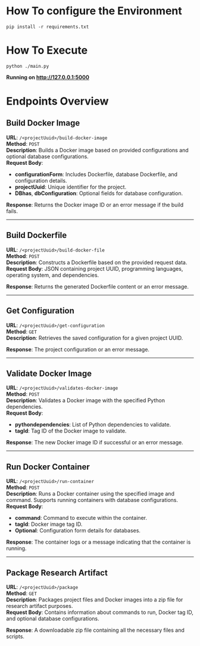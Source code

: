 # How To configure the Environment
`pip install -r requirements.txt`

# How To Execute
`python ./main.py`

**Running on http://127.0.0.1:5000**



# Endpoints Overview

## Build Docker Image
**URL**: `/<projectUuid>/build-docker-image`  
**Method**: `POST`  
**Description**: Builds a Docker image based on provided configurations and optional database configurations.  
**Request Body**:
- **configurationForm**: Includes Dockerfile, database Dockerfile, and configuration details.
- **projectUuid**: Unique identifier for the project.
- **DBhas**, **dbConfiguration**: Optional fields for database configuration.

**Response**: Returns the Docker image ID or an error message if the build fails.

---

## Build Dockerfile
**URL**: `/<projectUuid>/build-docker-file`  
**Method**: `POST`  
**Description**: Constructs a Dockerfile based on the provided request data.  
**Request Body**: JSON containing project UUID, programming languages, operating system, and dependencies.

**Response**: Returns the generated Dockerfile content or an error message.

---

## Get Configuration
**URL**: `/<projectUuid>/get-configuration`  
**Method**: `GET`  
**Description**: Retrieves the saved configuration for a given project UUID.

**Response**: The project configuration or an error message.

---

## Validate Docker Image
**URL**: `/<projectUuid>/validates-docker-image`  
**Method**: `POST`  
**Description**: Validates a Docker image with the specified Python dependencies.  
**Request Body**:
- **pythondependencies**: List of Python dependencies to validate.
- **tagId**: Tag ID of the Docker image to validate.

**Response**: The new Docker image ID if successful or an error message.

---

## Run Docker Container
**URL**: `/<projectUuid>/run-container`  
**Method**: `POST`  
**Description**: Runs a Docker container using the specified image and command. Supports running containers with database configurations.  
**Request Body**:
- **command**: Command to execute within the container.
- **tagId**: Docker image tag ID.
- **Optional**: Configuration form details for databases.

**Response**: The container logs or a message indicating that the container is running.

---

## Package Research Artifact
**URL**: `/<projectUuid>/package`  
**Method**: `GET`  
**Description**: Packages project files and Docker images into a zip file for research artifact purposes.  
**Request Body**: Contains information about commands to run, Docker tag ID, and optional database configurations.

**Response**: A downloadable zip file containing all the necessary files and scripts.
